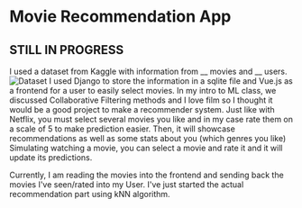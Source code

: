 # Movie Recommendation App

## STILL IN PROGRESS
I used a dataset from Kaggle with information from __ movies and __ users.
![Dataset](https://www.kaggle.com/datasets/parasharmanas/movie-recommendation-system)
I used Django to store the information in a sqlite file and Vue.js as a frontend for a user to easily select movies.
In my intro to ML class, we discussed Collaborative Filtering methods and I love film so I thought it would be a good project to make a recommender system.
Just like with Netflix, you must select several movies you like and in my case rate them on a scale of 5 to make prediction easier.
Then, it will showcase recommendations as well as some stats about you (which genres you like)
Simulating watching a movie, you can select a movie and rate it and it will update its predictions.

Currently, I am reading the movies into the frontend and sending back the movies I've seen/rated into my User. I've just started the actual recommendation part using kNN algorithm.
